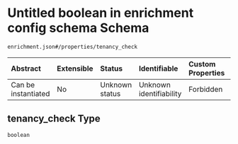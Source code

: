 # Untitled boolean in enrichment config schema Schema

```txt
enrichment.json#/properties/tenancy_check
```



| Abstract            | Extensible | Status         | Identifiable            | Custom Properties | Additional Properties | Access Restrictions | Defined In                                                         |
| :------------------ | :--------- | :------------- | :---------------------- | :---------------- | :-------------------- | :------------------ | :----------------------------------------------------------------- |
| Can be instantiated | No         | Unknown status | Unknown identifiability | Forbidden         | Allowed               | none                | [enrichment.json\*](../out/enrichment.json "open original schema") |

## tenancy\_check Type

`boolean`
